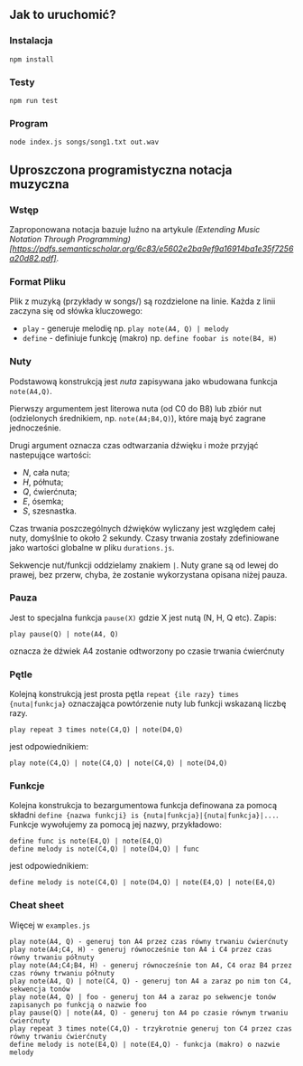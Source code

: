 ## Jak to uruchomić?

### Instalacja
`npm install`

### Testy
`npm run test`

### Program
`node index.js songs/song1.txt out.wav`

## Uproszczona programistyczna notacja muzyczna

### Wstęp
Zaproponowana notacja bazuje luźno na artykule _(Extending Music Notation Through Programming)[https://pdfs.semanticscholar.org/6c83/e5602e2ba9ef9a16914ba1e35f7256a20d82.pdf]_.

### Format Pliku
Plik z muzyką (przykłady w songs/) są rozdzielone na linie. Każda z linii zaczyna się od słówka kluczowego:

* `play` - generuje melodię np. `play note(A4, Q) | melody`
* `define` - definiuje funkcję (makro) np. `define foobar is note(B4, H)`

### Nuty
Podstawową konstrukcją jest *nuta* zapisywana jako wbudowana funkcja `note(A4,Q)`.

Pierwszy argumentem jest literowa nuta (od C0 do B8)
lub zbiór nut (odzielonych średnikiem, np. `note(A4;B4,Q)`), które mają być zagrane jednocześnie.

Drugi argument oznacza czas odtwarzania dźwięku i może przyjąć nastepujące wartości:
- _N_, cała nuta;
- _H_, półnuta;
- _Q_, ćwierćnuta;
- _E_, ósemka;
- _S_, szesnastka.

Czas trwania poszczególnych dźwięków wyliczany jest względem całej nuty, domyślnie to około 2 sekundy. Czasy trwania zostały zdefiniowane
jako wartości globalne w pliku `durations.js`. 

Sekwencje nut/funkcji oddzielamy znakiem `|`. Nuty grane są od lewej do prawej, bez przerw, chyba, że zostanie wykorzystana opisana niżej pauza.

### Pauza

Jest to specjalna funkcja `pause(X)` gdzie X jest nutą (N, H, Q etc).
Zapis:

```
play pause(Q) | note(A4, Q)
```

oznacza że dźwiek A4 zostanie odtworzony po czasie trwania ćwierćnuty

### Pętle

Kolejną konstrukcją jest prosta pętla `repeat {ile razy} times {nuta|funkcja}` oznaczająca powtórzenie nuty lub funkcji wskazaną liczbę razy.

```
play repeat 3 times note(C4,Q) | note(D4,Q)
```

jest odpowiednikiem:

```
play note(C4,Q) | note(C4,Q) | note(C4,Q) | note(D4,Q)
```

### Funkcje
Kolejna konstrukcja to bezargumentowa funkcja definowana za pomocą składni
`define {nazwa funkcji} is {nuta|funkcja}|{nuta|funkcja}|...`.
Funkcje wywołujemy za pomocą jej nazwy, przykładowo:

```
define func is note(E4,Q) | note(E4,Q)
define melody is note(C4,Q) | note(D4,Q) | func
```

jest odpowiednikiem:

```
define melody is note(C4,Q) | note(D4,Q) | note(E4,Q) | note(E4,Q)
```

### Cheat sheet

Więcej w `examples.js`

```
play note(A4, Q) - generuj ton A4 przez czas równy trwaniu ćwierćnuty
play note(A4;C4, H) - generuj równocześnie ton A4 i C4 przez czas równy trwaniu półnuty
play note(A4;C4;B4, H) - generuj równocześnie ton A4, C4 oraz B4 przez czas równy trwaniu półnuty
play note(A4, Q) | note(C4, Q) - generuj ton A4 a zaraz po nim ton C4, sekwencja tonów
play note(A4, Q) | foo - generuj ton A4 a zaraz po sekwencje tonów zapisanych po funkcją o nazwie foo
play pause(Q) | note(A4, Q) - generuj ton A4 po czasie równym trwaniu ćwierćnuty
play repeat 3 times note(C4,Q) - trzykrotnie generuj ton C4 przez czas równy trwaniu ćwierćnuty
define melody is note(E4,Q) | note(E4,Q) - funkcja (makro) o nazwie melody
```

